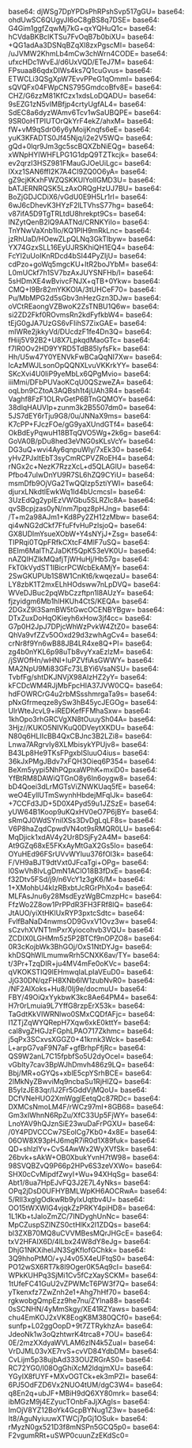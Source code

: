 base64: djWSg7DpYPDsPhRPshSvp517gGU=
base64: ohdUwSC6QUgyJI6oC8gBS8q7DSE=
base64: G4Gim1ggfZqwMj7kG+qxYQHuQ1c=
base64: hCVdaBKBclKTSu7FvOqB7b0biXU=
base64: +QG1adAa3DSNqBZqXl8zxPgscMI=
base64: /uJVMW2KhmLb4mCw3chWrn4CODE=
base64: ufxcHDc1WvEJ/d6UxVQD/ETeJ7M=
base64: FPsuaa86qdxDIWs4ks7Q1cuGvus=
base64: ETWCLi3QSgXpW7EvvPPeG1qOmmI=
base64: sQVQFx04FWpCNS795GmdcoBfv8E=
base64: CHZ/G6zzM81KfCzx1xdsLoDQADU=
base64: 9sEZG1zN5vIMBfjp4crtyUgfAL4=
base64: SdEC8a6dyzWAmv6Tcv1wSaUBQPE=
base64: 9SR0oHTPIUTOrQkYrF4ekZ/ahxM=
base64: fW+vM9qSdr06y6yMoijKnqfs6eE=
base64: yuK3KFADTS0Jf45Njq/i2e2V5WQ=
base64: gQd+0lqr9Jm3gc5scBQXZbNiEQg=
base64: xWNpHYIWHFLPG1G1dpQ9TZTkcjk=
base64: ev2qrzI3HSZ981FMauGJOeUiLgc=
base64: lXxz1SAN6ffI2K7A4CI9ZQ0O6yA=
base64: gZ9cjKKxhFWZQSKKUlYollGMD3U=
base64: bATJERNRQSK5LzAxORQgHzUJ7BU=
base64: BoZjGDJCDiX6/vGdU0E9H5Lr1rI=
base64: 6wJ6cDhevK3HYzF2lLTVhsS77hg=
base64: v87ifA5D9TgTRLtdU8hrekpt9Cs=
base64: lNZytQenB2lQ9AATNd/CRNKYiIo=
base64: TnYNwVaXnb1lo/KQ1PIH9mRkLnc=
base64: jzRhUaD/HOewZLpQLNq3GkTlbyw=
base64: YX74GzxSLL16EyUJRSKhiQH1EQ4=
base64: FcYI2uUoIKnRDcd4bSI44PyZIjU=
base64: cdPzo+goWq5mgcKU+ltR2boJYbM=
base64: L0mUCkf7h1SV7bzAxJUYSNFHb/I=
base64: 5sHDmXE4wBvivcFNJX+qTB+0Ykw=
base64: CMQ+I9Br82mYKKOlA/3tUHCeF70=
base64: Pu/MbMPG2d5sGbv3nHezGzn3DJw=
base64: oVCtREaongVZBwoK2ZsTNBU1Q6w=
base64: si2ZD2Fkf0ROvmsRn2kdFyfkbW4=
base64: tEjG0gJA7UzGS6vFIihS7ZixGAE=
base64: mIWRe2jkkyVd/DUcdzF1fe4Dn3Q=
base64: fHiij5V92B2+U8X7LpkqdMaoGTc=
base64: f7IR0Ov2HD9YYRD5TdB85lyfsFk=
base64: Hh/U5w47Y0YENVkFwBCaQqNI7Xw=
base64: lcAzMWJLsonOpQQNXLvuVKKrkYY=
base64: SKcXvi4U0IiP9yeMbLx6QPgMvio=
base64: iiiMmi/DFbPUVaoKCqU0QSzweZA=
base64: oqLbn9CZtoA3AQBsh1t4jUAh3R4=
base64: Vaghf8FzF1OLRvGetP6BTnGQMOY=
base64: 38dlqHAUVIp+zunm3k2B5507dm0=
base64: 5JS7dEY6rTju9G8/0u/JNNaX9ms=
base64: K7cPP+FJczFOe/gG9yaXUndGTf4=
base64: OkBdEyPqwuH18BTqQVO5Wg+2k6g=
base64: GoVA0B/pDu8hed3eVNG0sKLsVcY=
base64: DG3uQ+wvi4Ay6qnpuWly/7xEk30=
base64: yHvZPJxltEbT3syCmRCPVZRoEH4=
base64: rNGx2c+NezK7RzzXcL+d5QLAGlU=
base64: Pfbo47uIwDnYU9R7SL6hZQ9CYiU=
base64: msmDfb9OjVGa2TwQQIzp5ztiYWI=
base64: djurxLNkdtlEwkWq1Id4bUcmcsI=
base64: 3UzEdQg2ypIEzVWGbu5SLRZlc8A=
base64: qvSBcpjzas0yN/nm7lpqz8pHJng=
base64: /T+m2a98AJm1+Kd8Py2ZH12zMbw=
base64: qi4wNG2dCkf7FfuFfvHuPzlsjoQ=
base64: GX8UDlmYsueXObW+Y4sNYjJ+Zsg=
base64: TIPRqi0TQpFRfkCXtcF4MlF7uSQ=
base64: BEIm6MalThZJaDKf5QpK53eVK0U=
base64: nAZQIHZIkMQafjTjWHuHj/Hb57g=
base64: FkT0kVydST1IBicrPCWcbEkAMjY=
base64: 2SwGKUPUb1S8W1CnKt6/kwqezaU=
base64: LY8zbK1T2mxELhHOdsww7nLpDVQ=
base64: WVeDJBuc2pqWbCzzftpn1l8AUzY=
base64: fjzyidgm6Mb1hlHKUh4CtS/KEQA=
base64: 2DGxZ9l3SamBW5tGwcOCENBYBgw=
base64: DTxZuxDoHqOKieyh6xHow3jf4cc=
base64: G7p0H2JpJ7DPjcWhWzPvkW4ZtZ0=
base64: QhVa9vfZZv5OOxd29d3zwhAgCv4=
base64: crNr8f9Yn6wB88JB4LR4xe8Q+PI=
base64: zg4b0nYKL6p98uTb8vyYxaEzlzM=
base64: /jSWOfHn/wHNI+IuPZVfiAsGWWY=
base64: MA2NpU9Mi83GFc73LBYi6VsaNSU=
base64: TvbfFg/shtDKJNVjX98AIzHZ2yY=
base64: kFCDcWM4RJjMbFpcHIA37JVW0CQ=
base64: hdFOWRCrG4u2rbMSsshmrgaTa9s=
base64: pNxGfrmeqze8ySw3hB45ycJEGOg=
base64: UlrWteJcvL9+iREDKefFFMhaSxw=
base64: 1khOpo3rhGRCVgXN8tOuuySh04A=
base64: 3Hjz//KUKO5NIVKuQ0DVeytXKDU=
base64: N80q6HLIIcBB4QxCBJnc3B2LZi8=
base64: Lnwa7ARgrvIy8XLMbisykYPUjv8=
base64: B43Lp8He9TKsFPgxbISluuO4ius=
base64: 36kJxPMgJBdv7xFQH3Oieq6P354=
base64: BeXm5yypi5NhPQpxaWPhK+mxiD0=
base64: YfBtRM8DAWiQTGnO8y6In6oygw8=
base64: bD4Qoei3dLrMGTsViZNWKUaq5fE=
base64: weO4EyllUTmSwynhHbdejMFqIJk=
base64: +7CCFd3JD+5D0X4Pyd59u1JZSzE=
base64: yUW64B1Koop9uKQxHV0eO7P6jBY=
base64: sRmQJ0WdSYniIXSs3DvDgLqLF8s=
base64: V6P8haZqdCpwdVN4ot9sRMQR0LU=
base64: MqDjick1xdAV4y2Ur8DSjFy2A4M=
base64: At9GZq68xE5FKxAyMtGaX2Gs5Io=
base64: OYuHEd96FSrUVvWYluu376fOl3k=
base64: F/VH9aBJT9dtVxt0JFcaTgi+OPg=
base64: l0SwVh8lvLgDmN1AClO18B3fDxE=
base64: f32Dtv5FSd/j9/n6VcY1z3gK6/M=
base64: 1+XMohbU4kIzRBxbtJcRGrPhXo4=
base64: MLFAsJnu6y28MsdEyzWgBCmzpHc=
base64: FfzWo2Z8ow1PrPPdR3FH3FRf8lQ=
base64: JtAUO/yiXtHKlUxRYP3pxtcSdtc=
base64: FvlfBaNaD4nwmsOD9GvxV1Ovz3w=
base64: sCzvhXVNT1mPxrXyiocohvb3VQU=
base64: ZCDIX0LGHMm5z5P2BTCf9nOPZO8=
base64: 0R3cKojbWk3BhGOj/OxS1NtDYJg=
base64: khDSQhWlLmumwRrh5CNXK6av/TY=
base64: t/3Pr+TzqDIR+ju4MV4mFe0oKVc=
base64: qVKOKSTIQ9lEHmwqIaLpIaVEuD0=
base64: JjG30DN/qzFH8XNb6lW1zubNvR0=
base64: /NF2AlXoks+Hu8/0Ij9e/docmuU=
base64: FBY/49OiQxYykbwK3kc8Ae64PM4=
base64: H7r0rLmuia9L7YffG8rzpErX53k=
base64: TaGdtKkVIWRNlwo0SMxCQDfAFjc=
base64: I1ZTjZqWYQRepH7Xqw6xkE0kttY=
base64: cal8vgZHGJzFGphLPAO717Zkhmc=
base64: j5qPx3SCxvsXGGZ0+41krnk3Wck=
base64: L+arpG7vaF9N7aF+gfBrhpFfjRc=
base64: QS9W2anL7C15fpbfSo5U2dyOceI=
base64: vGblty7cav3BpWJhDmvh486z9LQ=
base64: Bbj/MR+oGYQs+xblE5cpYSrhBCE=
base64: 2lMkNyZBwviMq9ncbaSu1RjHlZQ=
base64: B5yIzJE83qr/IJ2Fr5GddVjMQoU=
base64: DCfVNeHUO2XmWgglEetqQc87RDc=
base64: DXMCsNmoLM4F/rWCz97mI+8GB68=
base64: Gm3xIWhnN6RpZu/XfC33Up5FjWY=
base64: LnoYAV9hQJznSiE23wuDaFrPGXU=
base64: /0Y4PDVCCCw7SEolCg7Kb0+4x8E=
base64: 06OW8X93pHJ6mqR7iR0d1X89fuk=
base64: QD+shlzlYv+CvS4AwWx2WyXVfSk=
base64: 26bvk+sAkW+OB0XbukYvnH7tW98=
base64: 98SVQBZvQ9P66p2HPv6S3zeVXWo=
base64: SHX0cCvMipdfZwyI+Wu+94XHqSg=
base64: Abt1/8ua7HpEJvFQ3J2E7L4yNks=
base64: OPq2jDsD0UFHYBMLWpKH6AOCRwA=
base64: 5/RIl3xgIgOdkwRb9ylxUqtbv4U=
base64: OO15tWXWIG4vjqkZzPRKY4piHD8=
base64: 1L1Kb+tJaloZmZC/7INDyghUnNc=
base64: MpCZuspSZlNZS0ctHlKx2l1ZDQs=
base64: bl3ZXB70MQ8uCVVMBesMQrJHGcE=
base64: txV2HFAIX6D/4lLbx24W8dY8eJg=
base64: DhjG1NKXihelJN3SgKflofGChkk=
base64: 3Q9hhoPtMO/+yJ4v05X4eUFtqS0=
base64: PO12wSX6RT7k8l9Oger0K5Aq9cI=
base64: WPkKUHPq3SjMi1Cv5fCzXaySCKM=
base64: 1tUfeFC41GuU2vZPWMcT6PW3f7Q=
base64: yTkenxfz7ZwZnh2e1+Ahg7hHf70=
base64: rgkwobgQmpEzz9he7nu/ZYlna88=
base64: 0sSCNHN/4yMmSkgy/XE41RZYaws=
base64: chu4EmKOJ2xVK8EogK8M380QCf0=
base64: sunfp+L02ggOopD+9t7ZTRykhzA=
base64: JdeoNk1w3oQzhtwrK4trca8+7OU=
base64: 0E/2mzXXdyaWVLAM6zlN4k5ZuaI=
base64: VrDJML03vXE7rvS+cvVD84YdbDM=
base64: CvLijm5p38ujbAd333OUZRGrAS0=
base64: RC72YG0/l08OgGhiXcM2ldqjmXU=
base64: YGyIX8fUYF+MXvOGTCk+ek3mPZI=
base64: 6PJ5OdFZD6Vx2NUO4tUM/dgC3W4=
base64: q8En2q+ubJF+MBiH9dQ6XY80mrk=
base64: ibMGzM9j4EZyucTOnbFaJjXAgIs=
base64: ImOjV8YZ12BoYk4GcpBYNug1Z3w=
base64: It8/AguNyiuuwXTWCj7pGj1OSuk=
base64: rMyzN0gx521D3f8mNSPn5GCQ5p0=
base64: F2vgumRRt+uSWP0cuunZzEKdSc0=
